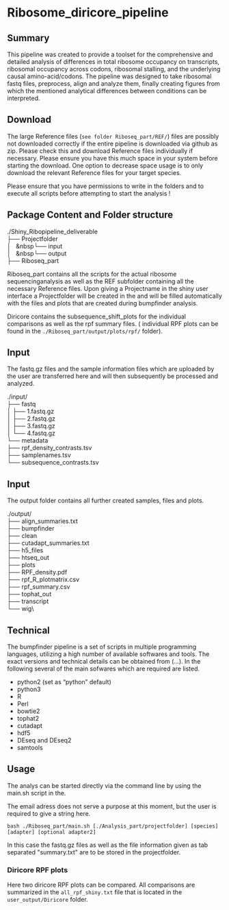 # Ribosome_diricore_pipeline


## Summary
This pipeline was created to provide a toolset for the comprehensive and detailed analysis of differences in total ribosome occupancy on transcripts, ribosomal occupancy across codons, ribosomal stalling, and the underlying causal amino-acid/codons. The pipeline was designed to take ribosomal fastq files, preprocess, align and analyze them, finally creating figures from which the mentioned analytical differences between conditions can be interpreted. 


## Download 

The large Reference files (`see folder Riboseq_part/REF/`) files are possibly not downloaded correctly if the entire pipeline is downloaded via github as zip. Please check this and download Reference files individually if necessary. 
Please ensure you have this much space in your system before starting the download.
One option to decrease space usage is to only download the relevant Reference files for your target species.

Please ensure that you have permissions to write in the folders and to execute all scripts before attempting to start the analysis ! 

## Package Content and Folder structure

./Shiny_Ribopipeline_deliverable\
├── Projectfolder\
│       &nbsp;&nbsp;&nbsp└── input\
│       &nbsp;&nbsp;&nbsp└── output\
├── Riboseq_part


Riboseq_part contains all the scripts for the actual ribosome sequencinganalysis as well as the REF subfolder containing all the necessary Reference files. Upon giving a Projectname in the shiny user interface a Projectfolder will be created in the and will be filled automatically with the files and plots that are created during bumpfinder analysis. 

Diricore contains the subsequence_shift_plots for the individual comparisons as well as the rpf summary files. ( individual RPF plots can be found in the `./Riboseq_part/output/plots/rpf/`  folder).

## Input
The fastq.gz files and the sample information files which are uploaded by the user are transferred here and will then subsequently be processed and analyzed. 

./input/\
├── fastq\
│   ├── 1.fastq.gz\
│   ├── 2.fastq.gz\
│   ├── 3.fastq.gz\
│   └── 4.fastq.gz\
└── metadata\
    ├── rpf_density_contrasts.tsv\
    ├── samplenames.tsv\
    └── subsequence_contrasts.tsv

## Input
The output folder contains all further created samples, files and plots.

./output/\
├── align_summaries.txt\
├── bumpfinder\
├── clean\
├── cutadapt_summaries.txt\
├── h5_files\
├── htseq_out\
├── plots\
├── RPF_density.pdf\
├── rpf_R_plotmatrix.csv\
├── rpf_summary.csv\
├── tophat_out\
├── transcript\
└── wig\

## Technical
The bumpfinder pipeline is a set of scripts in multiple programming languages, utilizing a high number of available softwares and tools. The exact versions and technical details can be obtained from (…). In the following several of the main sofwares which are required are listed.
* python2  (set as “python” default)
* python3 
* R
* Perl
* bowtie2
* tophat2
* cutadapt
* hdf5
* DEseq and DEseq2
* samtools

## Usage

The analys can be started directly via the command line by using the main.sh script in the.

The email adress does not serve a purpose at this moment, but the user is required to give a string here. 

`bash ./Riboseq_part/main.sh [./Analysis_part/projectfolder] [species] [adapter] [optional adapter2]`

In this case the fastq.gz files as well as the file information given as tab separated "summary.txt" are to be stored in the projectfolder. 

### Diricore RPF plots

Here two diricore RPF plots can be compared. All comparisons are summarized in the `all_rpf_shiny.txt` file that is located in the `user_output/Diricore` folder. 







